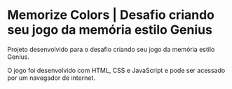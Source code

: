 # Memorize Colors | Desafio criando seu jogo da memória estilo Genius

Projeto desenvolvido para o desafio criando seu jogo da memória estilo Genius.

O jogo foi desenvolvido com HTML, CSS e JavaScript e pode ser acessado por um navegador de internet.

![]()